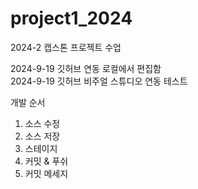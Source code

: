 # project1_2024
2024-2 캡스톤 프로젝트 수업

2024-9-19 깃허브 연동 로컬에서 편집함 <br>
2024-9-19 깃허브 비주얼 스튜디오 연동 테스트<br>

개발 순서
1. 소스 수정
2. 소스 저장
3. 스테이지
4. 커밋 & 푸쉬
5. 커밋 메세지